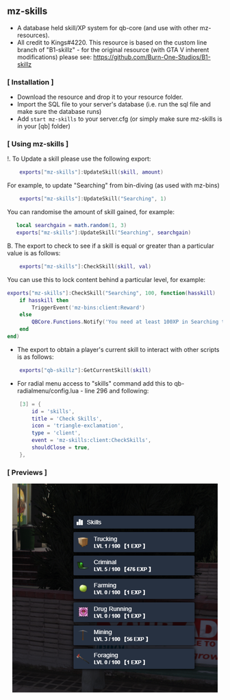 ## mz-skills
- A database held skill/XP system for qb-core (and use with other mz-resources). 
- All credit to Kings#4220. This resource is based on the custom line branch of "B1-skillz" - for the original resource (with GTA V inherent modifications) please see: https://github.com/Burn-One-Studios/B1-skillz

### [ Installation ]
- Download the resource and drop it to your resource folder.
- Import the SQL file to your server's database (i.e. run the sql file and make sure the database runs)
- Add ``start mz-skills`` to your server.cfg (or simply make sure mz-skills is in your [qb] folder)

### [ Using mz-skills ]
!. To Update a skill please use the following export:
```lua
    exports["mz-skills"]:UpdateSkill(skill, amount)
```
 For example, to update "Searching" from bin-diving (as used with mz-bins)
```lua
    exports["mz-skills"]:UpdateSkill("Searching", 1)
```
 You can randomise the amount of skill gained, for example: 
 ```lua
    local searchgain = math.random(1, 3)
    exports["mz-skills"]:UpdateSkill("Searching", searchgain)
```
B. The export to check to see if a skill is equal or greater than a particular value is as follows:
```lua
    exports["mz-skills"]:CheckSkill(skill, val)
```

You can use this to lock content behind a particular level, for example:
```lua
exports["mz-skills"]:CheckSkill("Searching", 100, function(hasskill)
    if hasskill then
        TriggerEvent('mz-bins:client:Reward')
    else
        QBCore.Functions.Notify('You need at least 100XP in Searching to do this.', "error", 3500)
    end
end)
```

- The export to obtain a player's current skill to interact with other scripts is as follows:
```lua
    exports["qb-skillz"]:GetCurrentSkill(skill)
```

- For radial menu access to "skills" command add this to qb-radialmenu/config.lua - line 296 and following:
```lua
    [3] = {
        id = 'skills',
        title = 'Check Skills',
        icon = 'triangle-exclamation',
        type = 'client',
        event = 'mz-skills:client:CheckSkills',
        shouldClose = true,
    },
```

### [ Previews ]

<p align="center">
    <img src="https://raw.githubusercontent.com/Kingsage311/Kingsage311/main/assets/skillzcustom.png"/>
</p>
